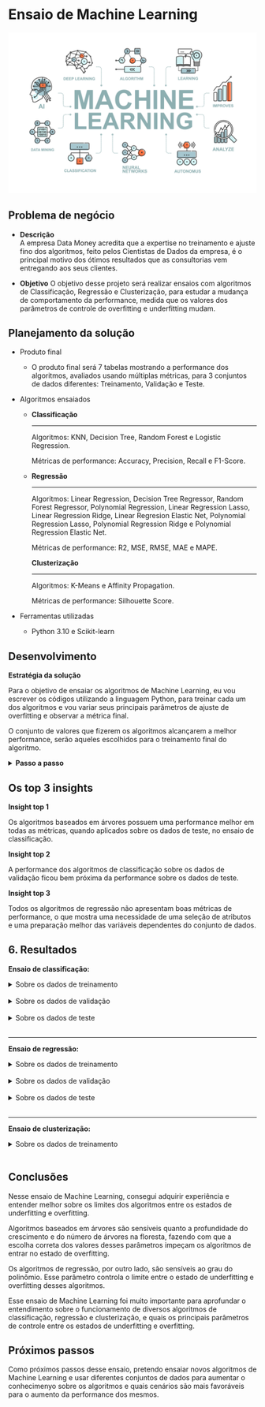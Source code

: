 # Ensaio de Machine Learning
![Machine Learning](img/project_picture.jpg)

## Problema de negócio
- **Descrição**    
    A empresa Data Money acredita que a expertise no treinamento e ajuste fino dos algoritmos, feito pelos Cientistas de Dados da empresa, é o principal motivo dos ótimos resultados que as consultorias vem entregando aos seus clientes.
        
- **Objetivo**
    O objetivo desse projeto será realizar ensaios com algoritmos de Classificação, Regressão e Clusterização, para estudar a mudança de comportamento da performance, medida que os valores dos parâmetros de controle de overfitting e underfitting mudam.
        
    

## Planejamento da solução
- Produto final
    - O produto final será 7 tabelas mostrando a performance dos algoritmos, avaliados usando múltiplas métricas, para 3 conjuntos de dados diferentes: Treinamento, Validação e Teste.
        
- Algoritmos ensaiados
        
    - **Classificação**
        
        ---    
        Algoritmos: KNN, Decision Tree, Random Forest e Logistic Regression.
        
        Métricas de performance: Accuracy, Precision, Recall e F1-Score.
        
    - **Regressão**
        
        ---
        
        Algoritmos: Linear Regression, Decision Tree Regressor, Random Forest Regressor, Polynomial Regression, Linear Regression Lasso, Linear Regression Ridge, Linear Regresion Elastic Net, Polynomial Regression Lasso, Polynomial Regression Ridge e Polynomial Regression Elastic Net.
        
        Métricas de performance: R2, MSE, RMSE, MAE e MAPE.
        
        **************************Clusterização**************************
        
        ---
        
        Algoritmos: K-Means e Affinity Propagation.
        
        Métricas de performance: Silhouette Score.
        
- Ferramentas utilizadas
        
    - Python 3.10 e Scikit-learn
        

## Desenvolvimento

**Estratégia da solução**
        
Para o objetivo de ensaiar os algoritmos de Machine Learning, eu vou escrever os códigos utilizando a linguagem Python, para treinar cada um dos algoritmos e vou variar seus principais parâmetros de ajuste de overfitting e observar a métrica final.
        
O conjunto de valores que fizerem os algoritmos alcançarem a melhor performance, serão aqueles escolhidos para o treinamento final do algoritmo.
        

<details>
<summary><b> Passo a passo </b></summary>    

1. Divisão dos dados em treino, teste e validação.

2. Treinamento dos algoritmos com os dados de treinamento, usando os parâmetros “default”.

3. Medir a performance dos algoritmos treinados com os parâmetros “default”, usando o próprio conjunto de dados de treinamento.

4. Medir a performance dos algoritmos treinados com os parâmetros “default”, usando o conjunto de dados de validação.

5. Alternar os valores dos principais parâmetros que controlam o overfitting do algoritmo até encontrar o conjunto de parâmetros que apresente a melhor performance dos algoritmos.

6. Unir os dados de treinamento e validação.

7. Retreinar o algoritmo com a união dos dados de treinamento e validação, utilizando os melhores valores para os parâmetros de controle do algoritmo.

8. Medir a performance dos algoritmos treinados com os melhores parâmetros, utilizando o conjunto de dados de teste.

9. Avaliar os ensaios e anotar os 3 principais insights que se destacaram.
</details>
        


## Os top 3 insights

 **Insight top 1**
        
Os algoritmos baseados em árvores possuem uma performance melhor em todas as métricas, quando aplicados sobre os dados de teste, no ensaio de classificação.
        
 **Insight top 2**
        
A performance dos algoritmos de classificação sobre os dados de validação ficou bem próxima da performance sobre os dados de teste.
        
 **Insight top 3**
        
Todos os algoritmos de regressão não apresentam boas métricas de performance, o que mostra uma necessidade de uma seleção de atributos e uma preparação melhor das variáveis dependentes do conjunto de dados.
        

## 6. Resultados
    
**Ensaio de classificação:**

<details>
<summary>Sobre os dados de treinamento</summary> 

| Algorithm | Accuracy | Precision | Recall | F1_score |
| --- | --- | --- | --- | --- |
| 0 | KNN | 0.934055 | 0.964572 | 0.880171 |
| 1 | Decision Tree | 0.973674 | 0.981817 | 0.956981 |
| 2 | Random Forest | 1.000000 | 1.000000 | 1.000000 |
| 3 | Logistic Regression | 0.875115 | 0.870152 | 0.836706 |
</details>

</br>

<details>
<summary>Sobre os dados de validação</summary>   
        
| Algorithm | Accuracy | Precision | Recall | F1_score |
| --- | --- | --- | --- | --- |
| 0 | KNN | 0.926510 | 0.957389 | 0.869107 |
| 1 | Decision Tree | 0.950706 | 0.954051 | 0.931101 |
| 2 | Random Forest | 0.962193 | 0.971468 | 0.940382 |
| 3 | Logistic Regression | 0.874095 | 0.869015 | 0.835400 |
</details>        

</br>

<details>
<summary>Sobre os dados de teste</summary>
       
| Algorithm | Accuracy | Precision | Recall | F1_score |
| --- | --- | --- | --- | --- |
| 0 | KNN | 0.924999 | 0.955173 | 0.869952 |
| 1 | Decision Tree | 0.951570 | 0.955574 | 0.933040 |
| 2 | Random Forest | 0.961766 | 0.970351 | 0.941663 |
| 3 | Logistic Regression | 0.871703 | 0.868573 | 0.833876 |
</details>
</br>

---

**Ensaio de regressão:**
    
<details>
<summary>Sobre os dados de treinamento</summary>         
        
| Algorithm | R2 | MSE | RMSE | MAE | MAPE |
| --- | --- | --- | --- | --- | --- |
| 0 | Baseline | 0.000000 | 478.012560 | 21.863498 | 17.365090 |
| 1 | Linear Regression | 0.046058 | 455.996112 | 21.354065 | 16.998249 |
| 2 | Decision Tree | 0.113523 | 423.747268 | 20.585122 | 16.368766 |
| 3 | Random Forest | 0.905269 | 45.282648 | 6.729238 | 4.819884 |
| 4 | Polynomial Regression | 0.094195 | 432.986210 | 20.808321 | 16.458032 |
| 5 | Linear Regression Lasso | 0.041219 | 458.309397 | 21.408162 | 17.046776 |
| 6 | Linear Regression Ridge | 0.046018 | 456.015424 | 21.354518 | 16.999016 |
| 7 | Linear Regression Elastic Net | 0.041219 | 458.309397 | 21.408162 | 17.046776 |
| 8 | Polynomial Regression Lasso | 0.067909 | 445.551320 | 21.108087 | 16.743258 |
| 9 | Polynomial Regression Ridge | 0.092837 | 433.635258 | 20.823911 | 16.476004 |
| 10 | Polynomial Regression Elastic Net | 0.067909 | 445.551320 | 21.108087 | 16.743258 |
</details>
</br>

<details>
<summary>Sobre os dados de validação</summary> 

| Algorithm | R2 | MSE | RMSE | MAE | MAPE |
| --- | --- | --- | --- | --- | --- |
| 0 | Baseline | -7.197077e-07 | 477.511956 | 21.852047 | 17.352836 |
| 1 | Linear Regression | 3.992483e-02 | 458.447042 | 21.411376 | 17.039754 |
| 2 | Decision Tree | 6.355928e-02 | 447.161319 | 21.146189 | 16.843452 |
| 3 | Random Forest | 3.371453e-01 | 316.520801 | 17.791031 | 13.008747 |
| 4 | Polynomial Regression | 6.647668e-02 | 445.768223 | 21.113224 | 16.749939 |
| 5 | Linear Regression Lasso | 3.719533e-02 | 459.750411 | 21.441791 | 17.047448 |
| 6 | Linear Regression Ridge | 3.993790e-02 | 458.440800 | 21.411231 | 17.037793 |
| 7 | Linear Regression Elastic Net | 3.719533e-02 | 459.750411 | 21.441791 | 17.047448 |
| 8 | Polynomial Regression Lasso | 5.889836e-02 | 449.386960 | 21.198749 | 16.818893 |
| 9 | Polynomial Regression Ridge | 6.770020e-02 | 445.183981 | 21.099383 | 16.739326 |
| 10 | Polynomial Regression Elastic Net | 5.889836e-02 | 449.386960 | 21.198749 | 16.818893 |
</details>
</br>

<details>
<summary>Sobre os dados de teste</summary> 
        
| Algorithm | R2 | MSE | RMSE | MAE | MAPE |
| --- | --- | --- | --- | --- | --- |
| 0 | Baseline | -0.000124 | 486.961469 | 22.067203 | 17.551492 |
| 1 | Linear Regression | 0.052317 | 461.427719 | 21.480869 | 17.129965 |
| 2 | Decision Tree | 0.072181 | 451.755789 | 21.254547 | 17.010757 |
| 3 | Random Forest | 0.356790 | 313.179616 | 17.696882 | 12.981922 |
| 4 | Polynomial Regression | 0.090079 | 443.041256 | 21.048545 | 16.720535 |
| 5 | Linear Regression Lasso | 0.044728 | 465.122726 | 21.566704 | 17.175600 |
| 6 | Linear Regression Ridge | 0.052199 | 461.485049 | 21.482203 | 17.128327 |
| 7 | Linear Regression Elastic Net | 0.044728 | 465.122726 | 21.566704 | 17.175600 |
| 8 | Polynomial Regression Lasso | 0.070407 | 452.619970 | 21.274867 | 16.912310 |
| 9 | Polynomial Regression Ridge | 0.088758 | 443.684800 | 21.063827 | 16.732546 |
| 10 | Polynomial Regression Elastic Net | 0.070407 | 452.619970 | 21.274867 | 16.912310 |
</details>
</br>

---

    
**Ensaio de clusterização:**
    
<details>
<summary>Sobre os dados de treinamento</summary>

| Algorithm | Clusters | Silhoutte Score |
| --- | --- | --- |
| 0 | KMeans | 3 |
| 1 | AffinityPropagation | 3 |
</details>
</br>   

## Conclusões
    
Nesse ensaio de Machine Learning, consegui adquirir experiência e entender melhor sobre os limites dos algoritmos entre os estados de underfitting e overfitting.

Algoritmos baseados em árvores são sensíveis quanto a profundidade do crescimento e do número de árvores na floresta, fazendo com que a escolha correta dos valores desses parâmetros impeçam os algoritmos de entrar no estado de overfitting.

Os algoritmos de regressão, por outro lado, são sensíveis ao grau do polinômio. Esse parâmetro controla o limite entre o estado de underfitting e overfitting desses algoritmos.

Esse ensaio de Machine Learning foi muito importante para aprofundar o entendimento sobre o funcionamento de diversos algoritmos de classificação, regressão e clusterização, e quais os principais parâmetros de controle entre os estados de underfitting e overfitting.


## Próximos passos
Como próximos passos desse ensaio, pretendo ensaiar novos algoritmos de Machine Learning e usar diferentes conjuntos de dados para aumentar o conhecimenyo sobre os algoritmos e quais cenários são mais favoráveis para o aumento da performance dos mesmos.